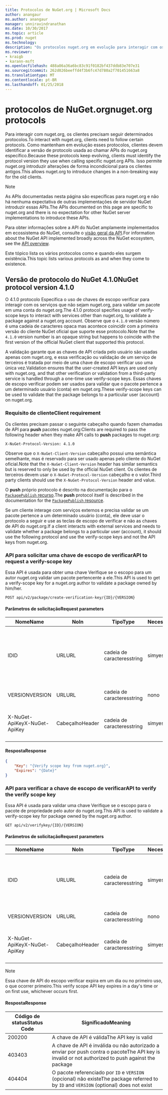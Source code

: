 ```yaml
---
title: Protocolos de NuGet.org | Microsoft Docs
author: anangaur
ms.author: anangaur
manager: unniravindranathan
ms.date: 10/30/2017
ms.topic: article
ms.prod: nuget
ms.technology: 
description: "Os protocolos nuget.org em evolução para interagir com os clientes do NuGet."
ms.reviewer:
- kraigb
- karann-msft
ms.openlocfilehash: 488a86a36a6bc83c91f0182bf437ddb83e707e31
ms.sourcegitcommit: 262d026beeffd4f3b6fc47d780a2f701451663a8
ms.translationtype: MT
ms.contentlocale: pt-BR
ms.lasthandoff: 01/25/2018
---
```

# <a name="nugetorg-protocols"></a><span data-ttu-id="f3ba6-103">protocolos de NuGet.org</span><span class="sxs-lookup"><span data-stu-id="f3ba6-103">nuget.org protocols</span></span>

<span data-ttu-id="f3ba6-104">Para interagir com nuget.org, os clientes precisam seguir determinados protocolos.</span><span class="sxs-lookup"><span data-stu-id="f3ba6-104">To interact with nuget.org, clients need to follow certain protocols.</span></span> <span data-ttu-id="f3ba6-105">Como mantenham em evolução esses protocolos, clientes devem identificar a versão de protocolo usada ao chamar APIs do nuget.org específico.</span><span class="sxs-lookup"><span data-stu-id="f3ba6-105">Because these protocols keep evolving, clients must identify the protocol version they use when calling specific nuget.org APIs.</span></span> <span data-ttu-id="f3ba6-106">Isso permite nuget.org introduzir alterações de forma incondicional para os clientes antigos.</span><span class="sxs-lookup"><span data-stu-id="f3ba6-106">This allows nuget.org to introduce changes in a non-breaking way for the old clients.</span></span>

> [!Note]
> <span data-ttu-id="f3ba6-107">As APIs documentadas nesta página são específicas para nuget.org e não há nenhuma expectativa de outras implementações de servidor NuGet introduzir essas APIs.</span><span class="sxs-lookup"><span data-stu-id="f3ba6-107">The APIs documented on this page are specific to nuget.org and there is no expectation for other NuGet server implementations to introduce these APIs.</span></span> 

<span data-ttu-id="f3ba6-108">Para obter informações sobre a API do NuGet amplamente implementados em ecossistema do NuGet, consulte o [visão geral da API](overview.md).</span><span class="sxs-lookup"><span data-stu-id="f3ba6-108">For information about the NuGet API implemented broadly across the NuGet ecosystem, see the [API overview](overview.md).</span></span>

<span data-ttu-id="f3ba6-109">Este tópico lista os vários protocolos como e quando eles surgem existência.</span><span class="sxs-lookup"><span data-stu-id="f3ba6-109">This topic lists various protocols as and when they come to existence.</span></span>

## <a name="nuget-protocol-version-410"></a><span data-ttu-id="f3ba6-110">Versão de protocolo do NuGet 4.1.0</span><span class="sxs-lookup"><span data-stu-id="f3ba6-110">NuGet protocol version 4.1.0</span></span>

<span data-ttu-id="f3ba6-111">O 4.1.0 protocolo Especifica o uso de chaves de escopo verificar para interagir com os serviços que não sejam nuget.org, para validar um pacote em uma conta do nuget.org.</span><span class="sxs-lookup"><span data-stu-id="f3ba6-111">The 4.1.0 protocol specifies usage of verify-scope keys to interact with services other than nuget.org, to validate a package against a nuget.org account.</span></span> <span data-ttu-id="f3ba6-112">Observe que o `4.1.0` versão número é uma cadeia de caracteres opaca mas acontece coincidir com a primeira versão do cliente NuGet oficial que suporte esse protocolo.</span><span class="sxs-lookup"><span data-stu-id="f3ba6-112">Note that the `4.1.0` version number is an opaque string but happens to coincide with the first version of the official NuGet client that supported this protocol.</span></span>

<span data-ttu-id="f3ba6-113">A validação garante que as chaves de API criada pelo usuário são usadas apenas com nuget.org, e essa verificação ou validação de um serviço de terceiros é tratada por meio de uma chave de escopo verificar uso uma única vez.</span><span class="sxs-lookup"><span data-stu-id="f3ba6-113">Validation ensures that the user-created API keys are used only with nuget.org, and that other verification or validation from a third-party service is handled through a one-time use verify-scope keys.</span></span> <span data-ttu-id="f3ba6-114">Essas chaves de escopo verificar podem ser usados para validar que o pacote pertence a um determinado usuário (conta) em nuget.org.</span><span class="sxs-lookup"><span data-stu-id="f3ba6-114">These verify-scope keys can be used to validate that the package belongs to a particular user (account) on nuget.org.</span></span>

### <a name="client-requirement"></a><span data-ttu-id="f3ba6-115">Requisito de cliente</span><span class="sxs-lookup"><span data-stu-id="f3ba6-115">Client requirement</span></span>

<span data-ttu-id="f3ba6-116">Os clientes precisam passar o seguinte cabeçalho quando fazem chamadas de API para **push** pacotes nuget.org:</span><span class="sxs-lookup"><span data-stu-id="f3ba6-116">Clients are required to pass the following header when they make API calls to **push** packages to nuget.org:</span></span>

    X-NuGet-Protocol-Version: 4.1.0

<span data-ttu-id="f3ba6-117">Observe que o `X-NuGet-Client-Version` cabeçalho possui uma semântica semelhante, mas é reservado para ser usado apenas pelo cliente do NuGet oficial.</span><span class="sxs-lookup"><span data-stu-id="f3ba6-117">Note that the `X-NuGet-Client-Version` header has similar semantics but is reserved to only be used by the official NuGet client.</span></span> <span data-ttu-id="f3ba6-118">Os clientes de terceiros devem usar o `X-NuGet-Protocol-Version` cabeçalho e o valor.</span><span class="sxs-lookup"><span data-stu-id="f3ba6-118">Third party clients should use the `X-NuGet-Protocol-Version` header and value.</span></span>

<span data-ttu-id="f3ba6-119">O **push** próprio protocolo é descrito na documentação para o [ `PackagePublish` recurso](package-publish-resource.md).</span><span class="sxs-lookup"><span data-stu-id="f3ba6-119">The **push** protocol itself is described in the documentation for the [`PackagePublish` resource](package-publish-resource.md).</span></span>

<span data-ttu-id="f3ba6-120">Se um cliente interage com serviços externos e precisa validar se um pacote pertence a um determinado usuário (conta), ele deve usar o protocolo a seguir e use as teclas de escopo de verificar e não as chaves de API do nuget.org.</span><span class="sxs-lookup"><span data-stu-id="f3ba6-120">If a client interacts with external services and needs to validate whether a package belongs to a particular user (account), it should use the following protocol and use the verify-scope keys and not the API keys from nuget.org.</span></span>

### <a name="api-to-request-a-verify-scope-key"></a><span data-ttu-id="f3ba6-121">API para solicitar uma chave de escopo de verificar</span><span class="sxs-lookup"><span data-stu-id="f3ba6-121">API to request a verify-scope key</span></span>

<span data-ttu-id="f3ba6-122">Essa API é usada para obter uma chave Verifique se o escopo para um autor nuget.org validar um pacote pertencente a ele.</span><span class="sxs-lookup"><span data-stu-id="f3ba6-122">This API is used to get a verify-scope key for a nuget.org author to validate a package owned by him/her.</span></span>

    POST api/v2/package/create-verification-key/{ID}/{VERSION}

#### <a name="request-parameters"></a><span data-ttu-id="f3ba6-123">Parâmetros de solicitação</span><span class="sxs-lookup"><span data-stu-id="f3ba6-123">Request parameters</span></span>

<span data-ttu-id="f3ba6-124">Nome</span><span class="sxs-lookup"><span data-stu-id="f3ba6-124">Name</span></span>           | <span data-ttu-id="f3ba6-125">No</span><span class="sxs-lookup"><span data-stu-id="f3ba6-125">In</span></span>     | <span data-ttu-id="f3ba6-126">Tipo</span><span class="sxs-lookup"><span data-stu-id="f3ba6-126">Type</span></span>   | <span data-ttu-id="f3ba6-127">Necessária</span><span class="sxs-lookup"><span data-stu-id="f3ba6-127">Required</span></span> | <span data-ttu-id="f3ba6-128">Observações</span><span class="sxs-lookup"><span data-stu-id="f3ba6-128">Notes</span></span>
-------------- | ------ | ------ | -------- | -----
<span data-ttu-id="f3ba6-129">ID</span><span class="sxs-lookup"><span data-stu-id="f3ba6-129">ID</span></span>             | <span data-ttu-id="f3ba6-130">URL</span><span class="sxs-lookup"><span data-stu-id="f3ba6-130">URL</span></span>    | <span data-ttu-id="f3ba6-131">cadeia de caracteres</span><span class="sxs-lookup"><span data-stu-id="f3ba6-131">string</span></span> | <span data-ttu-id="f3ba6-132">sim</span><span class="sxs-lookup"><span data-stu-id="f3ba6-132">yes</span></span>      | <span data-ttu-id="f3ba6-133">O identidier de pacote para o qual a chave de escopo de verificar é solicitada</span><span class="sxs-lookup"><span data-stu-id="f3ba6-133">The package identidier for which the verify scope key is requested</span></span>
<span data-ttu-id="f3ba6-134">VERSION</span><span class="sxs-lookup"><span data-stu-id="f3ba6-134">VERSION</span></span>        | <span data-ttu-id="f3ba6-135">URL</span><span class="sxs-lookup"><span data-stu-id="f3ba6-135">URL</span></span>    | <span data-ttu-id="f3ba6-136">cadeia de caracteres</span><span class="sxs-lookup"><span data-stu-id="f3ba6-136">string</span></span> | <span data-ttu-id="f3ba6-137">no</span><span class="sxs-lookup"><span data-stu-id="f3ba6-137">no</span></span>       | <span data-ttu-id="f3ba6-138">A versão do pacote</span><span class="sxs-lookup"><span data-stu-id="f3ba6-138">The package version</span></span>
<span data-ttu-id="f3ba6-139">X-NuGet-ApiKey</span><span class="sxs-lookup"><span data-stu-id="f3ba6-139">X-NuGet-ApiKey</span></span> | <span data-ttu-id="f3ba6-140">Cabeçalho</span><span class="sxs-lookup"><span data-stu-id="f3ba6-140">Header</span></span> | <span data-ttu-id="f3ba6-141">cadeia de caracteres</span><span class="sxs-lookup"><span data-stu-id="f3ba6-141">string</span></span> | <span data-ttu-id="f3ba6-142">sim</span><span class="sxs-lookup"><span data-stu-id="f3ba6-142">yes</span></span>      | <span data-ttu-id="f3ba6-143">Por exemplo, `X-NuGet-ApiKey: {USER_API_KEY}`</span><span class="sxs-lookup"><span data-stu-id="f3ba6-143">For example, `X-NuGet-ApiKey: {USER_API_KEY}`</span></span>

#### <a name="response"></a><span data-ttu-id="f3ba6-144">Resposta</span><span class="sxs-lookup"><span data-stu-id="f3ba6-144">Response</span></span>

```json
{
    "Key": "{Verify scope key from nuget.org}",
    "Expires": "{Date}"
}
```

### <a name="api-to-verify-the-verify-scope-key"></a><span data-ttu-id="f3ba6-145">API para verificar a chave de escopo de verificar</span><span class="sxs-lookup"><span data-stu-id="f3ba6-145">API to verify the verify scope key</span></span>

<span data-ttu-id="f3ba6-146">Essa API é usada para validar uma chave Verifique se o escopo para o pacote de propriedade pelo autor do nuget.org.</span><span class="sxs-lookup"><span data-stu-id="f3ba6-146">This API is used to validate a verify-scope key for package owned by the nuget.org author.</span></span>

    GET api/v2/verifykey/{ID}/{VERSION}

#### <a name="request-parameters"></a><span data-ttu-id="f3ba6-147">Parâmetros de solicitação</span><span class="sxs-lookup"><span data-stu-id="f3ba6-147">Request parameters</span></span>

<span data-ttu-id="f3ba6-148">Nome</span><span class="sxs-lookup"><span data-stu-id="f3ba6-148">Name</span></span>           | <span data-ttu-id="f3ba6-149">No</span><span class="sxs-lookup"><span data-stu-id="f3ba6-149">In</span></span>     | <span data-ttu-id="f3ba6-150">Tipo</span><span class="sxs-lookup"><span data-stu-id="f3ba6-150">Type</span></span>   | <span data-ttu-id="f3ba6-151">Necessária</span><span class="sxs-lookup"><span data-stu-id="f3ba6-151">Required</span></span> | <span data-ttu-id="f3ba6-152">Observações</span><span class="sxs-lookup"><span data-stu-id="f3ba6-152">Notes</span></span>
-------------  | ------ | ------ | -------- | -----
<span data-ttu-id="f3ba6-153">ID</span><span class="sxs-lookup"><span data-stu-id="f3ba6-153">ID</span></span>             | <span data-ttu-id="f3ba6-154">URL</span><span class="sxs-lookup"><span data-stu-id="f3ba6-154">URL</span></span>    | <span data-ttu-id="f3ba6-155">cadeia de caracteres</span><span class="sxs-lookup"><span data-stu-id="f3ba6-155">string</span></span> | <span data-ttu-id="f3ba6-156">sim</span><span class="sxs-lookup"><span data-stu-id="f3ba6-156">yes</span></span>      | <span data-ttu-id="f3ba6-157">O identificador de pacote para o qual a chave de escopo de verificar é solicitada</span><span class="sxs-lookup"><span data-stu-id="f3ba6-157">The package identifier for which the verify scope key is requested</span></span>
<span data-ttu-id="f3ba6-158">VERSION</span><span class="sxs-lookup"><span data-stu-id="f3ba6-158">VERSION</span></span>        | <span data-ttu-id="f3ba6-159">URL</span><span class="sxs-lookup"><span data-stu-id="f3ba6-159">URL</span></span>    | <span data-ttu-id="f3ba6-160">cadeia de caracteres</span><span class="sxs-lookup"><span data-stu-id="f3ba6-160">string</span></span> | <span data-ttu-id="f3ba6-161">no</span><span class="sxs-lookup"><span data-stu-id="f3ba6-161">no</span></span>       | <span data-ttu-id="f3ba6-162">A versão do pacote</span><span class="sxs-lookup"><span data-stu-id="f3ba6-162">The package version</span></span>
<span data-ttu-id="f3ba6-163">X-NuGet-ApiKey</span><span class="sxs-lookup"><span data-stu-id="f3ba6-163">X-NuGet-ApiKey</span></span> | <span data-ttu-id="f3ba6-164">Cabeçalho</span><span class="sxs-lookup"><span data-stu-id="f3ba6-164">Header</span></span> | <span data-ttu-id="f3ba6-165">cadeia de caracteres</span><span class="sxs-lookup"><span data-stu-id="f3ba6-165">string</span></span> | <span data-ttu-id="f3ba6-166">sim</span><span class="sxs-lookup"><span data-stu-id="f3ba6-166">yes</span></span>      | <span data-ttu-id="f3ba6-167">Por exemplo, `X-NuGet-ApiKey: {VERIFY_SCOPE_KEY}`</span><span class="sxs-lookup"><span data-stu-id="f3ba6-167">For example, `X-NuGet-ApiKey: {VERIFY_SCOPE_KEY}`</span></span>

> [!Note]
> <span data-ttu-id="f3ba6-168">Essa chave de API do escopo verificar expira em um dia ou no primeiro uso, o que ocorrer primeiro.</span><span class="sxs-lookup"><span data-stu-id="f3ba6-168">This verify scope API key expires in a day's time or on first use, whichever occurs first.</span></span>

#### <a name="response"></a><span data-ttu-id="f3ba6-169">Resposta</span><span class="sxs-lookup"><span data-stu-id="f3ba6-169">Response</span></span>

<span data-ttu-id="f3ba6-170">Código de status</span><span class="sxs-lookup"><span data-stu-id="f3ba6-170">Status Code</span></span> | <span data-ttu-id="f3ba6-171">Significado</span><span class="sxs-lookup"><span data-stu-id="f3ba6-171">Meaning</span></span>
----------- | -------
<span data-ttu-id="f3ba6-172">200</span><span class="sxs-lookup"><span data-stu-id="f3ba6-172">200</span></span>         | <span data-ttu-id="f3ba6-173">A chave de API é válida</span><span class="sxs-lookup"><span data-stu-id="f3ba6-173">The API key is valid</span></span>
<span data-ttu-id="f3ba6-174">403</span><span class="sxs-lookup"><span data-stu-id="f3ba6-174">403</span></span>         | <span data-ttu-id="f3ba6-175">A chave de API é inválida ou não autorizado a enviar por push contra o pacote</span><span class="sxs-lookup"><span data-stu-id="f3ba6-175">The API key is invalid or not authorized to push against the package</span></span>
<span data-ttu-id="f3ba6-176">404</span><span class="sxs-lookup"><span data-stu-id="f3ba6-176">404</span></span>         | <span data-ttu-id="f3ba6-177">O pacote referenciado por `ID` e `VERSION` (opcional) não existe</span><span class="sxs-lookup"><span data-stu-id="f3ba6-177">The package referred to by `ID` and `VERSION` (optional) does not exist</span></span>
